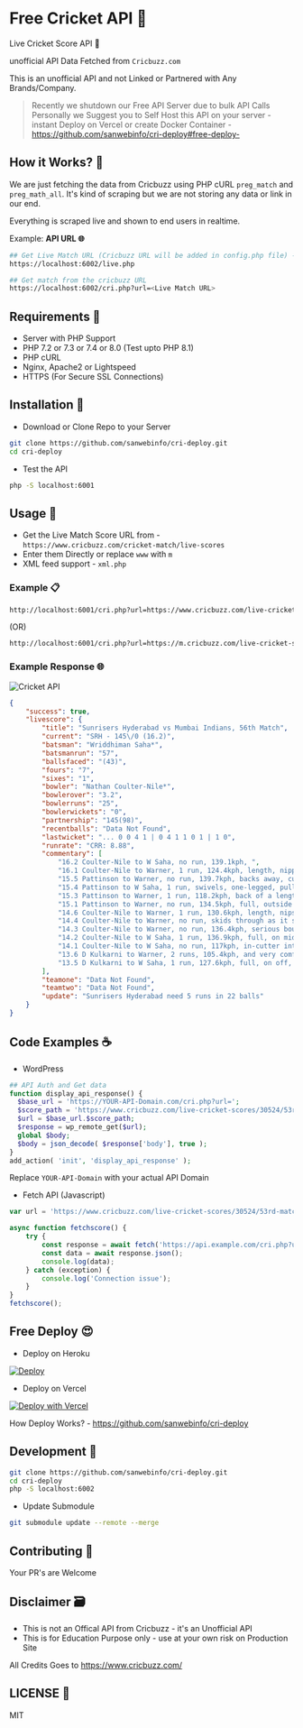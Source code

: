 # Free Cricket API 🍔

Live Cricket Score API 🏏

unofficial API Data Fetched from `Cricbuzz.com`

This is an unofficial API and not Linked or Partnered with Any Brands/Company.

> Recently we shutdown our Free API Server due to bulk API Calls Personally we Suggest you to Self Host this API on your server - instant Deploy on Vercel or create Docker Container - <https://github.com/sanwebinfo/cri-deploy#free-deploy->  

## How it Works? 🤔

We are just fetching the data from Cricbuzz using PHP cURL `preg_match` and `preg_math_all`. It's kind of scraping but we are not storing any data or link in our end.

Everything is scraped live and shown to end users in realtime.

Example: **API URL 🌐**

```sh
## Get Live Match URL (Cricbuzz URL will be added in config.php file) - Only for Testing the API
https://localhost:6002/live.php

## Get match from the cricbuzz URL
https://localhost:6002/cri.php?url=<Live Match URL>
```

## Requirements 📑

- Server with PHP Support  
- PHP 7.2 or 7.3 or 7.4 or 8.0 (Test upto PHP 8.1)
- PHP cURL  
- Nginx, Apache2 or  Lightspeed  
- HTTPS (For Secure SSL Connections)  

## Installation 🍯

- Download or Clone Repo to your Server

```sh
git clone https://github.com/sanwebinfo/cri-deploy.git
cd cri-deploy
```

- Test the API

```sh
php -S localhost:6001
```

## Usage 🍟

- Get the Live Match Score URL from - `https://www.cricbuzz.com/cricket-match/live-scores`
- Enter them Directly or replace `www` with `m`
- XML feed support - `xml.php`

### Example 📋

```sh
http://localhost:6001/cri.php?url=https://www.cricbuzz.com/live-cricket-scores/30524/53rd-match-indian-premier-league-2020
```

(OR)

```sh
http://localhost:6001/cri.php?url=https://m.cricbuzz.com/live-cricket-scores/30524/53rd-match-indian-premier-league-2020
```

### Example Response 🌐

![Cricket API](https://raw.githubusercontent.com/sanwebinfo/cricket-api/main/images/screenshot1.png)  

```json
{
    "success": true,
    "livescore": {
        "title": "Sunrisers Hyderabad vs Mumbai Indians, 56th Match",
        "current": "SRH - 145\/0 (16.2)",
        "batsman": "Wriddhiman Saha*",
        "batsmanrun": "57",
        "ballsfaced": "(43)",
        "fours": "7",
        "sixes": "1",
        "bowler": "Nathan Coulter-Nile*",
        "bowlerover": "3.2",
        "bowlerruns": "25",
        "bowlerwickets": "0",
        "partnership": "145(98)",
        "recentballs": "Data Not Found",
        "lastwicket": "... 0 0 4 1 | 0 4 1 1 0 1 | 1 0",
        "runrate": "CRR: 8.88",
        "commentary": [
            "16.2 Coulter-Nile to W Saha, no run, 139.1kph, ",
            "16.1 Coulter-Nile to Warner, 1 run, 124.4kph, length, nipping in off the pitch onto middle. Warner makes room and slaps it to deep point ",
            "15.5 Pattinson to Warner, no run, 139.7kph, backs away, cuts, but ends up miscuing it back down the pitch ",
            "15.4 Pattinson to W Saha, 1 run, swivels, one-legged, pulling it to the man in the deep behind square ",
            "15.3 Pattinson to Warner, 1 run, 118.2kph, back of a length, taking pace off, keeping it outside off for Warner to have to reach out. And he does connect this time, to guide it to third man ",
            "15.1 Pattinson to Warner, no run, 134.5kph, full, outside off, quick, just inside the tramline. Warner stretches, but can't quite connect ",
            "14.6 Coulter-Nile to Warner, 1 run, 130.6kph, length, nips back in, and Warner jumps away at the last moment with an opened bat face to steer it through point ",
            "14.4 Coulter-Nile to Warner, no run, skids through as it seams back in sharply to go under Warner's crouched swat, thudding off his thighs towards backward point ",
            "14.3 Coulter-Nile to Warner, no run, 136.4kph, serious bouncer, climbing back in. Nope, it's the circumstances that determines its ferocity, and with an 18 runs | 33 balls equation, this is gently left alone ",
            "14.2 Coulter-Nile to W Saha, 1 run, 136.9kph, full, on middle with the angle-in. Saha goes wristy, through mid-wicket ",
            "14.1 Coulter-Nile to W Saha, no run, 117kph, in-cutter into the tummy. Saha gets cramped in what looked like an initial attempt to cut, and so drops his wrists, opens his bat face and runs out to short third man ",
            "13.6 D Kulkarni to Warner, 2 runs, 105.4kph, and very comfortable. Around the fourth-stump, which Warner lines up to and punches through point ",
            "13.5 D Kulkarni to W Saha, 1 run, 127.6kph, full, on off, quiet flick, long-on "
        ],
        "teamone": "Data Not Found",
        "teamtwo": "Data Not Found",
        "update": "Sunrisers Hyderabad need 5 runs in 22 balls"
    }
}
```

## Code Examples ☕

- WordPress

```php
## API Auth and Get data
function display_api_response() {
  $base_url = 'https://YOUR-API-Domain.com/cri.php?url=';
  $score_path = 'https://www.cricbuzz.com/live-cricket-scores/30524/53rd-match-indian-premier-league-2020';
  $url = $base_url.$score_path;
  $response = wp_remote_get($url);
  global $body;
  $body = json_decode( $response['body'], true );
}
add_action( 'init', 'display_api_response' );
```

Replace `YOUR-API-Domain` with your actual API Domain

- Fetch API (Javascript)

```js
var url = 'https://www.cricbuzz.com/live-cricket-scores/30524/53rd-match-indian-premier-league-2020';

async function fetchscore() {
    try {
        const response = await fetch('https://api.example.com/cri.php?url=' + url);
        const data = await response.json();
        console.log(data);
    } catch (exception) {
        console.log('Connection issue');
    }
}
fetchscore();
```

## Free Deploy 😍

- Deploy on Heroku

[![Deploy](https://www.herokucdn.com/deploy/button.svg)](https://heroku.com/deploy?template=https://github.com/sanwebinfo/cri-deploy)  

- Deploy on Vercel

[![Deploy with Vercel](https://vercel.com/button)](https://vercel.com/new/git/external?repository-url=https%3A%2F%2Fgithub.com%2Fsanwebinfo%2Fcri-deploy)  

How Deploy Works? - <https://github.com/sanwebinfo/cri-deploy>

## Development 🍩

```sh
git clone https://github.com/sanwebinfo/cri-deploy.git
cd cri-deploy
php -S localhost:6002
```

- Update Submodule

```sh
git submodule update --remote --merge
```

## Contributing 🙌

Your PR's are Welcome

## Disclaimer 🗃

- This is not an Offical API from Cricbuzz - it's an Unofficial API
- This is for Education Purpose only - use at your own risk on Production Site

All Credits Goes to <https://www.cricbuzz.com/>

## LICENSE 📕

MIT
